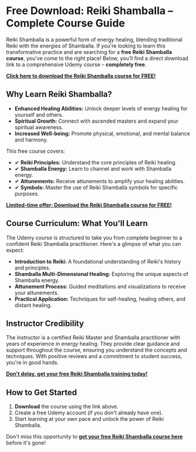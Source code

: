 # Free Download: Reiki Shamballa – Complete Course Guide

Reiki Shamballa is a powerful form of energy healing, blending traditional Reiki with the energies of Shamballa. If you're looking to learn this transformative practice and are searching for a **free Reiki Shamballa course**, you've come to the right place! Below, you’ll find a direct download link to a comprehensive Udemy course – **completely free**.

[**Click here to download the Reiki Shamballa course for FREE!**](https://udemywork.com/reiki-shamballa)

## Why Learn Reiki Shamballa?

*   **Enhanced Healing Abilities:** Unlock deeper levels of energy healing for yourself and others.
*   **Spiritual Growth:** Connect with ascended masters and expand your spiritual awareness.
*   **Increased Well-being:** Promote physical, emotional, and mental balance and harmony.

This free course covers:

*   ✔ **Reiki Principles:** Understand the core principles of Reiki healing.
*   ✔ **Shamballa Energy:** Learn to channel and work with Shamballa energy.
*   ✔ **Attunements:** Receive attunements to amplify your healing abilities.
*   ✔ **Symbols:** Master the use of Reiki Shamballa symbols for specific purposes.

[**Limited-time offer: Download the Reiki Shamballa course for FREE!**](https://udemywork.com/reiki-shamballa)

## Course Curriculum: What You'll Learn

The Udemy course is structured to take you from complete beginner to a confident Reiki Shamballa practitioner. Here's a glimpse of what you can expect:

*   **Introduction to Reiki:** A foundational understanding of Reiki's history and principles.
*   **Shamballa Multi-Dimensional Healing:** Exploring the unique aspects of Shamballa energy.
*   **Attunement Process:** Guided meditations and visualizations to receive your attunements.
*   **Practical Application:** Techniques for self-healing, healing others, and distant healing.

## Instructor Credibility

The instructor is a certified Reiki Master and Shamballa practitioner with years of experience in energy healing. They provide clear guidance and support throughout the course, ensuring you understand the concepts and techniques. With positive reviews and a commitment to student success, you're in good hands.

[**Don't delay, get your free Reiki Shamballa training today!**](https://udemywork.com/reiki-shamballa)

## How to Get Started

1.  **Download** the course using the link above.
2.  Create a free Udemy account (if you don't already have one).
3.  Start learning at your own pace and unlock the power of Reiki Shamballa.

Don't miss this opportunity to **[get your free Reiki Shamballa course here](https://udemywork.com/reiki-shamballa)** before it's gone!
